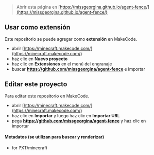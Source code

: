 
> Abrir esta página en [https://missgeorgina.github.io/agent-fence/](https://missgeorgina.github.io/agent-fence/)

## Usar como extensión

Este repositorio se puede agregar como **extensión** en MakeCode.

* abrir [https://minecraft.makecode.com/](https://minecraft.makecode.com/)
* haz clic en **Nuevo proyecto**
* haz clic en **Extensiones** en el menú del engranaje
* buscar **https://github.com/missgeorgina/agent-fence** e importar

## Editar este proyecto

Para editar este repositorio en MakeCode.

* abrir [https://minecraft.makecode.com/](https://minecraft.makecode.com/)
* haz clic en **Importar** y luego haz clic en **Importar URL**
* pega **https://github.com/missgeorgina/agent-fence** y haz clic en importar

#### Metadatos (se utilizan para buscar y renderizar)

* for PXT/minecraft
<script src="https://makecode.com/gh-pages-embed.js"></script><script>makeCodeRender("{{ site.makecode.home_url }}", "{{ site.github.owner_name }}/{{ site.github.repository_name }}");</script>
